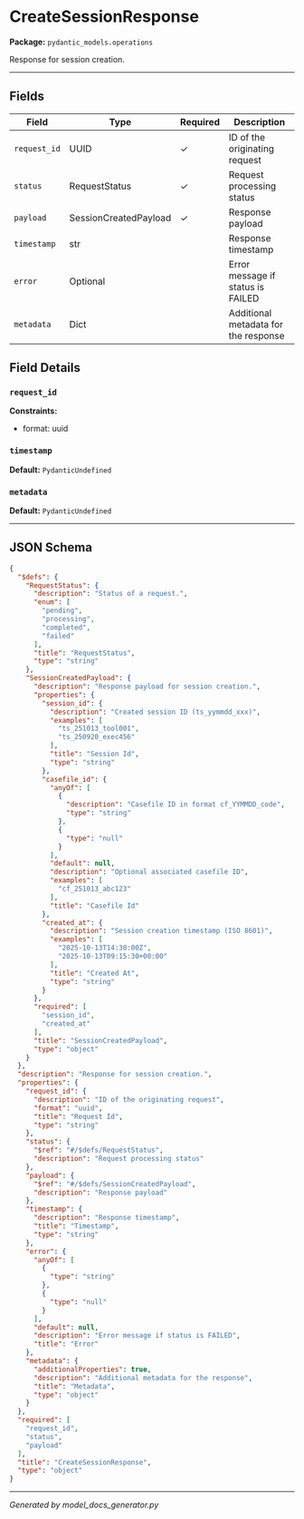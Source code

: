 # CreateSessionResponse

**Package:** `pydantic_models.operations`

Response for session creation.

---

## Fields

| Field | Type | Required | Description |
|-------|------|----------|-------------|
| `request_id` | UUID | ✓ | ID of the originating request |
| `status` | RequestStatus | ✓ | Request processing status |
| `payload` | SessionCreatedPayload | ✓ | Response payload |
| `timestamp` | str |  | Response timestamp |
| `error` | Optional |  | Error message if status is FAILED |
| `metadata` | Dict |  | Additional metadata for the response |

## Field Details

### `request_id`

**Constraints:**
- format: uuid

### `timestamp`

**Default:** `PydanticUndefined`

### `metadata`

**Default:** `PydanticUndefined`

---

## JSON Schema

```json
{
  "$defs": {
    "RequestStatus": {
      "description": "Status of a request.",
      "enum": [
        "pending",
        "processing",
        "completed",
        "failed"
      ],
      "title": "RequestStatus",
      "type": "string"
    },
    "SessionCreatedPayload": {
      "description": "Response payload for session creation.",
      "properties": {
        "session_id": {
          "description": "Created session ID (ts_yymmdd_xxx)",
          "examples": [
            "ts_251013_tool001",
            "ts_250920_exec456"
          ],
          "title": "Session Id",
          "type": "string"
        },
        "casefile_id": {
          "anyOf": [
            {
              "description": "Casefile ID in format cf_YYMMDD_code",
              "type": "string"
            },
            {
              "type": "null"
            }
          ],
          "default": null,
          "description": "Optional associated casefile ID",
          "examples": [
            "cf_251013_abc123"
          ],
          "title": "Casefile Id"
        },
        "created_at": {
          "description": "Session creation timestamp (ISO 8601)",
          "examples": [
            "2025-10-13T14:30:00Z",
            "2025-10-13T09:15:30+00:00"
          ],
          "title": "Created At",
          "type": "string"
        }
      },
      "required": [
        "session_id",
        "created_at"
      ],
      "title": "SessionCreatedPayload",
      "type": "object"
    }
  },
  "description": "Response for session creation.",
  "properties": {
    "request_id": {
      "description": "ID of the originating request",
      "format": "uuid",
      "title": "Request Id",
      "type": "string"
    },
    "status": {
      "$ref": "#/$defs/RequestStatus",
      "description": "Request processing status"
    },
    "payload": {
      "$ref": "#/$defs/SessionCreatedPayload",
      "description": "Response payload"
    },
    "timestamp": {
      "description": "Response timestamp",
      "title": "Timestamp",
      "type": "string"
    },
    "error": {
      "anyOf": [
        {
          "type": "string"
        },
        {
          "type": "null"
        }
      ],
      "default": null,
      "description": "Error message if status is FAILED",
      "title": "Error"
    },
    "metadata": {
      "additionalProperties": true,
      "description": "Additional metadata for the response",
      "title": "Metadata",
      "type": "object"
    }
  },
  "required": [
    "request_id",
    "status",
    "payload"
  ],
  "title": "CreateSessionResponse",
  "type": "object"
}
```

---

*Generated by model_docs_generator.py*

